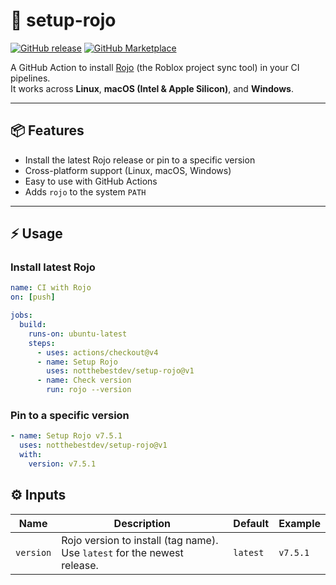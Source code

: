 # 🚀 setup-rojo

[![GitHub release](https://img.shields.io/github/v/release/notthebestdev/setup-rojo?logo=github&color=red)](https://github.com/notthebestdev/setup-rojo/releases)
[![GitHub Marketplace](https://img.shields.io/badge/marketplace-setup--rojo-blue?logo=github)](https://github.com/marketplace/actions/setup-rojo)

A GitHub Action to install [Rojo](https://rojo.space/) (the Roblox project sync tool) in your CI pipelines.  
It works across **Linux**, **macOS (Intel & Apple Silicon)**, and **Windows**.

---

## 📦 Features

- Install the latest Rojo release or pin to a specific version  
- Cross-platform support (Linux, macOS, Windows)  
- Easy to use with GitHub Actions  
- Adds `rojo` to the system `PATH`  

---

## ⚡ Usage

### Install latest Rojo
```yaml
name: CI with Rojo
on: [push]

jobs:
  build:
    runs-on: ubuntu-latest
    steps:
      - uses: actions/checkout@v4
      - name: Setup Rojo
        uses: notthebestdev/setup-rojo@v1
      - name: Check version
        run: rojo --version
```
### Pin to a specific version
```yaml
- name: Setup Rojo v7.5.1
  uses: notthebestdev/setup-rojo@v1
  with:
    version: v7.5.1
```

## ⚙️ Inputs

| Name      | Description                               | Default   | Example   |
|-----------|-------------------------------------------|-----------|-----------|
| `version` | Rojo version to install (tag name). Use `latest` for the newest release. | `latest` | `v7.5.1` |
